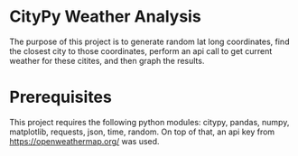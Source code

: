 # CityPy Weather Analysis
The purpose of this project is to generate random lat long coordinates, find the closest city to those coordinates, perform an api call to get current weather for these citites, and then graph the results. 

# Prerequisites
This project requires the following python modules: citypy, pandas, numpy, matplotlib, requests, json, time, random.
On top of that, an api key from https://openweathermap.org/ was used.

